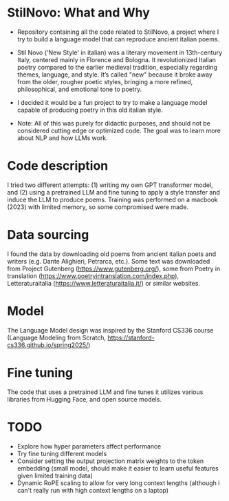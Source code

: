 # StilNovo: What and Why
- Repository containing all the code related to StilNovo, a project where I try to build a language model that can reproduce ancient italian poems.

- Stil Novo ('New Style' in italian) was a literary movement in 13th-century Italy, centered mainly in Florence and Bologna.
It revolutionized Italian poetry compared to the earlier medieval tradition, especially regarding themes, language, and style.
It’s called "new" because it broke away from the older, rougher poetic styles, bringing a more refined, philosophical, and emotional tone to poetry.
- I decided it would be a fun project to try to make a language model capable of producing poetry in this old italian style.
- Note: All of this was purely for didactic purposes, and should not be considered cutting edge or optimized code. The goal was to learn more about NLP and how LLMs work.

# Code description
I tried two different attempts: (1) writing my own GPT transformer model, and (2) using a pretrained LLM and fine tuning to apply a style transfer and induce the LLM to produce poems. Training was performed on a macbook (2023) with limited memory, so some compromised were made.


# Data sourcing
I found the data by downloading old poems from ancient italian poets and writers (e.g. Dante Alighieri, Petrarca, etc.). Some text was downloaded from Project Gutenberg (https://www.gutenberg.org/), some from Poetry in translation (https://www.poetryintranslation.com/index.php), Letteraturaitalia (https://www.letteraturaitalia.it/) or similar websites.

# Model
The Language Model design was inspired by the Stanford CS336 course (Language Modeling from Scratch, https://stanford-cs336.github.io/spring2025/)

# Fine tuning
The code that uses a pretrained LLM and fine tunes it utilizes various libraries from Hugging Face, and open source models.

# TODO
- Explore how hyper parameters affect performance
- Try fine tuning different models
- Consider setting the output projection matrix weights to the token embedding (small model, should make it easier to learn useful features given limited training data)
- Dynamic RoPE scaling to allow for very long context lengths (although i can't really run with high context lengths on a laptop)
